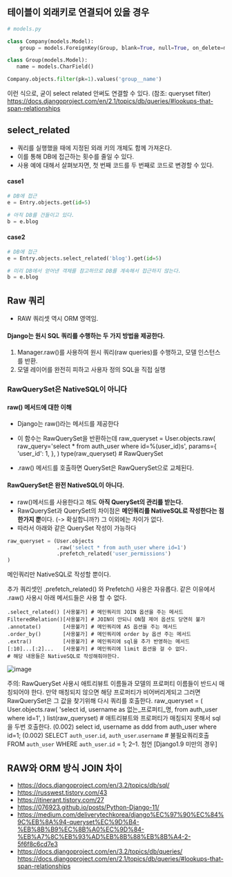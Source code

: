 
## 테이블이 외래키로 연결되어 있을 경우 

```python
# models.py 

class Company(models.Model):    
    group = models.ForeignKey(Group, blank=True, null=True, on_delete=models.SET_NULL, related_name="company")

class Group(models.Model):
   name = models.CharField()
```

```python
Company.objects.filter(pk=1).values('group__name')
```

이런 식으로, 굳이 select related 안써도 연결할 수 있다. (참조: queryset filter)
https://docs.djangoproject.com/en/2.1/topics/db/queries/#lookups-that-span-relationships


## select_related

- 쿼리를 실행했을 때에 지정된 외래 키의 개체도 함께 가져온다. 
- 이를 통해 DB에 접근하는 횟수를 줄일 수 있다. 
- 사용 예에 대해서 살펴보자면, 첫 번째 코드를 두 번째로 코드로 변경할 수 있다.

#### case1
```python
# DB에 접근
e = Entry.objects.get(id=5)
```

```python
# 아직 DB를 건들이고 있다.
b = e.blog
``` 

#### case2
```python
# DB에 접근
e = Entry.objects.select_related('blog').get(id=5)
```

```python
# 미리 DB에서 얻어낸 객체를 참고하므로 DB를 계속해서 접근하지 않는다.
b = e.blog
```


## Raw 쿼리

- RAW 쿼리셋 역시 ORM 영역임.
 
#### Django는 원시 SQL 쿼리를 수행하는 두 가지 방법을 제공한다. 
1. Manager.raw()를 사용하여 원시 쿼리(raw queries)를 수행하고, 모델 인스턴스를 반환. 
2. 모델 레이어를 완전히 피하고 사용자 정의 SQL을 직접 실행 

### RawQuerySet은 NativeSQL이 아니다
#### raw() 메서드에 대한 이해

- Django는 raw()라는 메서드를 제공한다
- 이 함수는 RawQuerySet을 반환하는데
raw_queryset  = User.objects.raw(
         raw_query='select * from auth_user where id=%(user_id)s',
         params={
              'user_id': 1, 
         },
)
type(raw_queryset) # RawQuerySet

- .raw() 메서드를 호출하면 QuerySet은 RawQuerySet으로 교체된다.

#### RawQuerySet은 완전 NativeSQL이 아니다.
- raw()메서드를 사용한다고 해도 **아직 QuerySet의 관리를 받는다.**
- RawQuerySet과 QuerySet의 차이점은
**메인쿼리를 NativeSQL로 작성한다는 점 한가지 뿐**이다. (-> 확실합니까?) 
그 이외에는 차이가 없다.
- 따라서 아래와 같은 QuerySet 작성이 가능하다

```python
raw_queryset = (User.objects
                .raw('select * from auth_user where id=1')
                .prefetch_related('user_permissions')
)
```
메인쿼리만 NativeSQL로 작성할 뿐이다.

추가 쿼리셋인 .prefetch_related() 와 Prefetch() 사용은 자유롭다.
같은 이유에서 .raw() 사용시 아래 메서드들은 사용 할 수 없다.

```
.select_related() [사용불가] # 메인쿼리의 JOIN 옵션을 주는 메서드
FilteredRelation()[사용불가] # JOIN이 안되니 ON절 제어 옵션도 당연히 불가
.annotate()       [사용불가] # 메인쿼리에 AS 옵션을 주는 메서드
.order_by()       [사용불가] # 메인쿼리에 order by 옵션 주는 메서드
.extra()          [사용불가] # 메인쿼리에 sql을 추가 반영하는 메서드
[:10]...[:2]...   [사용불가] # 메인쿼리에 limit 옵션을 걸 수 없다.
# 해당 내용들은 NativeSQL로 작성해줘야한다.

```

![image](https://user-images.githubusercontent.com/15938354/136784601-f72d26ee-3915-4165-8ded-058752cc9113.png)

주의: RawQuerySet 사용시 애트리뷰트 이름들과
모델의 프로퍼티 이름들이 반드시 매칭되어야 한다.
만약 매칭되지 않으면 해당 프로퍼티가 비어버리게되고
그러면 RawQuerySet은 그 값을 찾기위해 다시 쿼리를 호출한다.
raw_queryset = ( User.objects.raw(
               'select id, username as 없는_프로퍼티_명, 
                   from auth_user where id=1',
               )
list(raw_queryset) # 애트리뷰트와 프로퍼티가 매칭되지 못해서 sql을 두번 호출한다.
(0.002) select id, username as ddd from auth_user where id=1; 
(0.002) SELECT `auth_user`.`id`, `auth_user`.`username` # 불필요쿼리호출
                 FROM `auth_user` WHERE `auth_user`.`id` = 1;
2–1. 첨언 [Django1.9 미만의 경우]


## RAW와 ORM 방식 JOIN 차이 
- https://docs.djangoproject.com/en/3.2/topics/db/sql/
- https://russwest.tistory.com/43
- https://itinerant.tistory.com/27
- https://076923.github.io/posts/Python-Django-11/
- https://medium.com/deliverytechkorea/django%EC%97%90%EC%84%9C%EB%8A%94-queryset%EC%9D%B4-%EB%8B%B9%EC%8B%A0%EC%9D%84-%EB%A7%8C%EB%93%AD%EB%8B%88%EB%8B%A4-2-5f6f8c6cd7e3
- https://docs.djangoproject.com/en/3.2/topics/db/queries/
https://docs.djangoproject.com/en/2.1/topics/db/queries/#lookups-that-span-relationships
